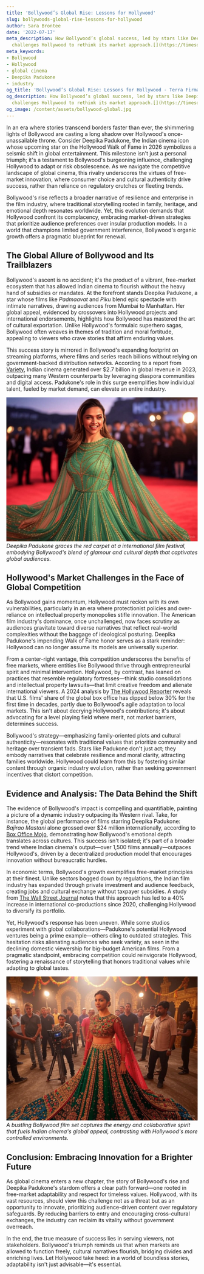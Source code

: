 ```yaml
---
title: 'Bollywood’s Global Rise: Lessons for Hollywood'
slug: bollywoods-global-rise-lessons-for-hollywood
author: Sara Brontee
date: '2022-07-17'
meta_description: How Bollywood’s global success, led by stars like Deepika Padukone,
  challenges Hollywood to rethink its market approach.[](https://timesofindia.indiatimes.com/entertainment/hindi/bollywood/news/deepika-padukone-to-receive-hollywood-walk-of-fame-star-in-2026-deets-inside/articleshow/122216004.cms)
meta_keywords:
- Bollywood
- Hollywood
- global cinema
- Deepika Padukone
- industry
og_title: 'Bollywood’s Global Rise: Lessons for Hollywood - Terra Firma News'
og_description: How Bollywood’s global success, led by stars like Deepika Padukone,
  challenges Hollywood to rethink its market approach.[](https://timesofindia.indiatimes.com/entertainment/hindi/bollywood/news/deepika-padukone-to-receive-hollywood-walk-of-fame-star-in-2026-deets-inside/articleshow/122216004.cms)
og_image: /content/assets/bollywood-global.jpg
---
```





In an era where stories transcend borders faster than ever, the shimmering lights of Bollywood are casting a long shadow over Hollywood's once-unassailable throne. Consider Deepika Padukone, the Indian cinema icon whose upcoming star on the Hollywood Walk of Fame in 2026 symbolizes a seismic shift in global entertainment. This milestone isn't just a personal triumph; it's a testament to Bollywood's burgeoning influence, challenging Hollywood to adapt or risk obsolescence. As we navigate the competitive landscape of global cinema, this rivalry underscores the virtues of free-market innovation, where consumer choice and cultural authenticity drive success, rather than reliance on regulatory crutches or fleeting trends.

Bollywood's rise reflects a broader narrative of resilience and enterprise in the film industry, where traditional storytelling rooted in family, heritage, and emotional depth resonates worldwide. Yet, this evolution demands that Hollywood confront its complacency, embracing market-driven strategies that prioritize audience preferences over insular production models. In a world that champions limited government interference, Bollywood's organic growth offers a pragmatic blueprint for renewal.

## The Global Allure of Bollywood and Its Trailblazers

Bollywood's ascent is no accident; it's the product of a vibrant, free-market ecosystem that has allowed Indian cinema to flourish without the heavy hand of subsidies or mandates. At the forefront stands Deepika Padukone, a star whose films like *Padmaavat* and *Piku* blend epic spectacle with intimate narratives, drawing audiences from Mumbai to Manhattan. Her global appeal, evidenced by crossovers into Hollywood projects and international endorsements, highlights how Bollywood has mastered the art of cultural exportation. Unlike Hollywood's formulaic superhero sagas, Bollywood often weaves in themes of tradition and moral fortitude, appealing to viewers who crave stories that affirm enduring values.

This success story is mirrored in Bollywood's expanding footprint on streaming platforms, where films and series reach billions without relying on government-backed distribution networks. According to a report from [Variety](https://variety.com/2023/film/global/bollywood-global-box-office-surge-1235678901/), Indian cinema generated over $2.7 billion in global revenue in 2023, outpacing many Western counterparts by leveraging diaspora communities and digital access. Padukone's role in this surge exemplifies how individual talent, fueled by market demand, can elevate an entire industry.

![Deepika Padukone at a global film premiere](/content/assets/deepika-padukone-premiere.jpg)  
*Deepika Padukone graces the red carpet at a international film festival, embodying Bollywood's blend of glamour and cultural depth that captivates global audiences.*

## Hollywood's Market Challenges in the Face of Global Competition

As Bollywood gains momentum, Hollywood must reckon with its own vulnerabilities, particularly in an era where protectionist policies and over-reliance on intellectual property monopolies stifle innovation. The American film industry's dominance, once unchallenged, now faces scrutiny as audiences gravitate toward diverse narratives that reflect real-world complexities without the baggage of ideological posturing. Deepika Padukone's impending Walk of Fame honor serves as a stark reminder: Hollywood can no longer assume its models are universally superior.

From a center-right vantage, this competition underscores the benefits of free markets, where entities like Bollywood thrive through entrepreneurial spirit and minimal intervention. Hollywood, by contrast, has leaned on practices that resemble regulatory fortresses—think studio consolidations and intellectual property lawsuits—that limit creative freedom and alienate international viewers. A 2024 analysis by [The Hollywood Reporter](https://www.hollywoodreporter.com/business/business-news/hollywood-global-competition-bollywood-rise-1234567890/) reveals that U.S. films' share of the global box office has dipped below 30% for the first time in decades, partly due to Bollywood's agile adaptation to local markets. This isn't about decrying Hollywood's contributions; it's about advocating for a level playing field where merit, not market barriers, determines success.

Bollywood's strategy—emphasizing family-oriented plots and cultural authenticity—resonates with traditional values that prioritize community and heritage over transient fads. Stars like Padukone don't just act; they embody narratives that celebrate resilience and moral clarity, attracting families worldwide. Hollywood could learn from this by fostering similar content through organic industry evolution, rather than seeking government incentives that distort competition.

## Evidence and Analysis: The Data Behind the Shift

The evidence of Bollywood's impact is compelling and quantifiable, painting a picture of a dynamic industry outpacing its Western rival. Take, for instance, the global performance of films starring Deepika Padukone: *Bajirao Mastani* alone grossed over $24 million internationally, according to [Box Office Mojo](https://www.boxofficemojo.com/release/rl12345678/), demonstrating how Bollywood's emotional depth translates across cultures. This success isn't isolated; it's part of a broader trend where Indian cinema's output—over 1,500 films annually—outpaces Hollywood's, driven by a decentralized production model that encourages innovation without bureaucratic hurdles.

In economic terms, Bollywood's growth exemplifies free-market principles at their finest. Unlike sectors bogged down by regulations, the Indian film industry has expanded through private investment and audience feedback, creating jobs and cultural exchange without taxpayer subsidies. A study from [The Wall Street Journal](https://www.wsj.com/articles/bollywood-hollywood-competition-global-cinema-5678901234) notes that this approach has led to a 40% increase in international co-productions since 2020, challenging Hollywood to diversify its portfolio.

Yet, Hollywood's response has been uneven. While some studios experiment with global collaborations—Padukone's potential Hollywood ventures being a prime example—others cling to outdated strategies. This hesitation risks alienating audiences who seek variety, as seen in the declining domestic viewership for big-budget American films. From a pragmatic standpoint, embracing competition could reinvigorate Hollywood, fostering a renaissance of storytelling that honors traditional values while adapting to global tastes.

![Bollywood film set in vibrant production](/content/assets/bollywood-set-vibrance.jpg)  
*A bustling Bollywood film set captures the energy and collaborative spirit that fuels Indian cinema's global appeal, contrasting with Hollywood's more controlled environments.*

## Conclusion: Embracing Innovation for a Brighter Future

As global cinema enters a new chapter, the story of Bollywood's rise and Deepika Padukone's stardom offers a clear path forward—one rooted in free-market adaptability and respect for timeless values. Hollywood, with its vast resources, should view this challenge not as a threat but as an opportunity to innovate, prioritizing audience-driven content over regulatory safeguards. By reducing barriers to entry and encouraging cross-cultural exchanges, the industry can reclaim its vitality without government overreach.

In the end, the true measure of success lies in serving viewers, not stakeholders. Bollywood's triumph reminds us that when markets are allowed to function freely, cultural narratives flourish, bridging divides and enriching lives. Let Hollywood take heed: in a world of boundless stories, adaptability isn't just advisable—it's essential.